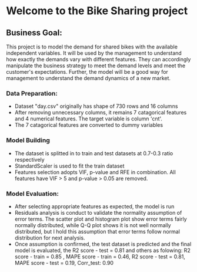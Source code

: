 # Welcome to the Bike Sharing project

## Business Goal:
This project is to model the demand for shared bikes with the available independent variables. It will be used by the management to understand how exactly the demands vary with different features. They can accordingly manipulate the business strategy to meet the demand levels and meet the customer's expectations. Further, the model will be a good way for management to understand the demand dynamics of a new market. 

### Data Preparation:
- Dataset "day.csv" originally has shape of 730 rows and 16 columns 
- After removing unnecessary columns, it remains 7 catagorical features and 4 numerical features. The target variable is column 'cnt'.
- The 7 catagorical features are converted to dummy variables

### Model Building
- The dataset is splitted in to train and test datasets at 0.7-0.3 ratio respectively
- StandardScaler is used to fit the train dataset
- Features selection adopts VIF, p-value and RFE in combination. All features have VIF > 5 and p-value > 0.05 are removed.

### Model Evaluation:
- After selecting appropriate features as expected, the model is run
- Residuals analysis is conduct to validate the normality assumption of error terms. The scatter plot and histogram plot show error terms fairly normally distributed, while Q-Q plot shows it is not well normally distributed, but I hold this assumption that error terms follow normal distribution for next analysis.
- Once assumption is confirmed, the test dataset is predicted and the final model is evaluated, the R2 score - test =  0.81 and others as folowing: R2 score - train =  0.85 , MAPE score - train =  0.46, R2 score - test =  0.81, MAPE score - test =  0.19, Corr_test:  0.90